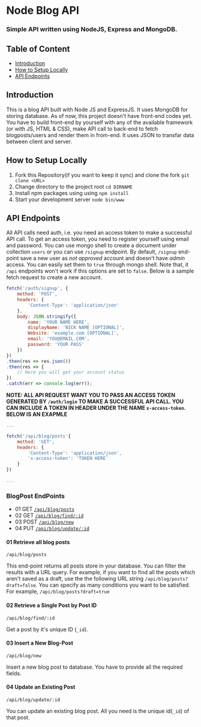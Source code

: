 # Node Blog API

### Simple API written using NodeJS, Express and MongoDB.

## Table of Content
- [Introduction](#introduction)
- [How to Setup Locally](#how-to-Setup-Locally)
- [API Endpoints](#api-endpoints)

## Introduction
This is a blog API built with Node JS and ExpressJS. It uses MongoDB for storing database. As of now, this project doesn't have front-end codes yet. You have to build front-end by yourself with any of the available framework (or with JS, HTML & CSS), make API call to back-end to fetch blogposts/users and render them in from-end. It uses JSON to transfar data between client and server.

## How to Setup Locally 
1. Fork this Repository(if you want to keep it sync) and clone the fork `git clone <URL>`
2. Change directory to the project root `cd DIRNAME`
3. Install npm packages using using `npm install`
4. Start your development server `node bin/www`

## API Endpoints
All API calls need auth, i.e. you need an access token to make a successful API call. To get an access token, you need to register yourself using email and password. You can use mongo shell to create a document under collection `users` or you can use `/signup` endpoint. By default, `/signup` end-point save a new user as _not approved_ account and doesn't have _admin_ access. You can easily set them to `true` through mongo shell. Note that, it `/api` endpoints won't work if this options are set to `false`. Below is a sample fetch request to create a new account. 

```js
fetch('/auth/signup', {
    method: 'POST',
    headers: {
        'Content-Type': 'application/json'
    },
    body: JSON.stringify({
        name: 'YOUR NAME HERE',
        displayName: 'NICK NAME [OPTIONAL]',
        Website: 'example.com [OPTIONAL]',
        email: 'YOU@EMAIL.COM',
        password: 'YOUR PASS'
    })
})
.then(res => res.json())
.then(res => {
    // Here you will get your account status
})
.catch(err => console.log(err));
```
**NOTE: ALL API REQUEST WANT YOU TO PASS AN ACCESS TOKEN GENERATED BY `/auth/login` TO MAKE A SUCCESSFUL API CALL. YOU CAN INCLUDE A TOKEN IN HEADER UNDER THE NAME `x-access-token`. BELOW IS AN EXAPMLE**
```js
...

fetch('/api/blog/posts'{
    method: 'GET',
    headers: {
        'Content-Type': 'application/json',
        'x-access-token': 'TOKEN HERE'
    }
})

...
```
### BlogPost EndPoints
- 01 GET [`/api/blog/posts`](#01-retrieve-all-blog-posts) 
- 02 GET [`/api/blog/find/:id`](#02-retrieve-a-single-post-by-post-id)
- 03 POST [`/api/blog/new`](#03-insert-a-new-blog-post)
- 04 PUT [`/api/blog/update/:id`](#04-update-an-existing-post)
#### 01 Retrieve all blog posts
```
/api/blog/posts
```

This end-point returns all posts store in your database. You can filter the results with a URL query. For example, if you want to find all the posts which aren't saved as a draft, use the the following URL string `/api/blog/posts?draft=false`. You can specify as many conditions you want to be satisfied. For example, `/api/blog/posts?draft=true`

#### 02 Retrieve a Single Post by Post ID

```
/api/blog/find/:id
```
Get a post by it's unique ID (`_id`). 

#### 03 Insert a New Blog-Post
```
/api/blog/new
```
Insert a new blog post to database. You have to provide all the required fields. 

#### 04 Update an Existing Post
```
/api/blog/update/:id
```
You can update an existing blog post. All you need is the unique id(`_id`) of that post.